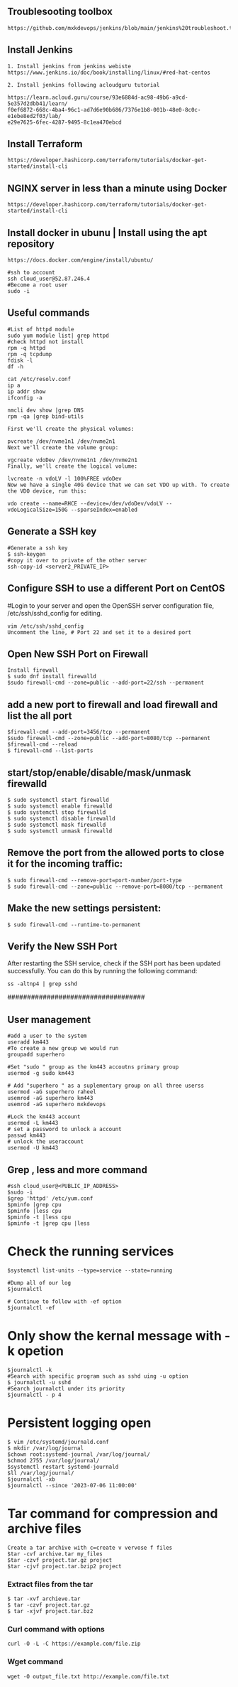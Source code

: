 
## Troublesooting toolbox
```
https://github.com/mxkdevops/jenkins/blob/main/jenkins%20troubleshoot.txt
```
## Install Jenkins 
```
1. Install jenkins from jenkins webiste
https://www.jenkins.io/doc/book/installing/linux/#red-hat-centos

2. Install jenkins following acloudguru tutorial

https://learn.acloud.guru/course/93e6884d-ac98-49b6-a9cd-5e357d2dbb41/learn/
f0ef6872-668c-4ba4-96c1-ad7d6e90b686/7376e1b8-001b-48e0-8c0c-e1ebe8ed2f03/lab/
e29e7625-6fec-4287-9495-8c1ea470ebcd
```
## Install Terraform
```
https://developer.hashicorp.com/terraform/tutorials/docker-get-started/install-cli
```
## NGINX server in less than a minute using Docker
```
https://developer.hashicorp.com/terraform/tutorials/docker-get-started/install-cli

```
## Install docker in ubunu | Install using the apt repository
```
https://docs.docker.com/engine/install/ubuntu/
```


```
#ssh to account
ssh cloud_user@52.87.246.4
#Become a root user
sudo -i
```
## Useful commands
```
#List of httpd module 
sudo yum module list| grep httpd
#check httpd not install 
rpm -q httpd
rpm -q tcpdump
fdisk -l
df -h

cat /etc/resolv.conf
ip a
ip addr show
ifconfig -a

nmcli dev show |grep DNS
rpm -qa |grep bind-utils 

First we'll create the physical volumes:

pvcreate /dev/nvme1n1 /dev/nvme2n1
Next we'll create the volume group:

vgcreate vdoDev /dev/nvme1n1 /dev/nvme2n1
Finally, we'll create the logical volume:

lvcreate -n vdoLV -l 100%FREE vdoDev
Now we have a single 40G device that we can set VDO up with. To create the VDO device, run this:

vdo create --name=RHCE --device=/dev/vdoDev/vdoLV --vdoLogicalSize=150G --sparseIndex=enabled
```

## Generate a SSH key 
```
#Generate a ssh key
$ ssh-keygen
#copy it over to private of the other server
ssh-copy-id <server2_PRIVATE_IP>
```
## Configure SSH to use a different Port on CentOS
#Login to your server and open the OpenSSH server configuration file, /etc/ssh/sshd_config for editing.
```
vim /etc/ssh/sshd_config
Uncomment the line, # Port 22 and set it to a desired port
```
## Open New SSH Port on Firewall
```
Install firewall 
$ sudo dnf install firewalld
$sudo firewall-cmd --zone=public --add-port=22/ssh --permanent
```
## add a new port to firewall and load firewall and list the all port 
```
$firewall-cmd --add-port=3456/tcp --permanent
$sudo firewall-cmd --zone=public --add-port=8080/tcp --permanent
$firewall-cmd --reload
$ firewall-cmd --list-ports
```
## start/stop/enable/disable/mask/unmask firewalld
```
$ sudo systemctl start firewalld
$ sudo systemctl enable firewalld
$ sudo systemctl stop firewalld
$ sudo systemctl disable firewalld
$ sudo systemctl mask firewalld
$ sudo systemctl unmask firewalld

```

## Remove the port from the allowed ports to close it for the incoming traffic:
```
$ sudo firewall-cmd --remove-port=port-number/port-type
$ sudo firewall-cmd --zone=public --remove-port=8080/tcp --permanent
```
## Make the new settings persistent:
```
$ sudo firewall-cmd --runtime-to-permanent
```
## Verify the New SSH Port
After restarting the SSH service, check if the SSH port has been updated successfully. You can do this by running the following command:
```
ss -altnp4 | grep sshd
```

###################################
## User management 
```
#add a user to the system
useradd km443
#To create a new group we would run
groupadd superhero

#Set "sudo " group as the km443 accoutns primary group
usermod -g sudo km443

# Add "superhero " as a suplementary group on all three userss
usermod -aG superhero raheel
usemrod -aG superhero km443
usemrod -aG superhero mxkdevops

#Lock the km443 account
usermod -L km443
# set a password to unlock a account
passwd km443
# unlock the useraccount
usermod -U km443

```

## Grep , less and more command 
```
#ssh cloud_user@<PUBLIC_IP_ADDRESS>
$sudo -i
$grep 'httpd' /etc/yum.conf
$pminfo |grep cpu
$pminfo |less cpu
$pminfo -t |less cpu
$pminfo -t |grep cpu |less
```

# Check the running services 
```
$systemctl list-units --type=service --state=running

#Dump all of our log
$journalctl

# Continue to follow with -ef option
$journalctl -ef
```

# Only show the kernal message with -k opetion
```
$journalctl -k
#Search with specific program such as sshd uing -u option
$ journalctl -u sshd
#Search journalctl under its priority
$journalctl - p 4
```

# Persistent logging open
```
$ vim /etc/systemd/journald.conf
$ mkdir /var/log/journal
$chown root:systemd-journal /var/log/journal/
$chmod 2755 /var/log/journal/
$systemctl restart systemd-journald
$ll /var/log/journal/
$journalctl -xb
$journalctl --since '2023-07-06 11:00:00'

```
# Tar command for compression and archive files 

```
Create a tar archive with c=create v vervose f files 
$tar -cvf archive.tar my_files
$tar -czvf project.tar.gz project 
$tar -cjvf project.tar.bzip2 project

```

### Extract files from the tar
```
$ tar -xvf archieve.tar
$ tar -czvf project.tar.gz
$ tar -xjvf project.tar.bz2
```
### Curl command with options 
```
curl -O -L -C https://example.com/file.zip
```

### Wget command
```
wget -O output_file.txt http://example.com/file.txt
```










